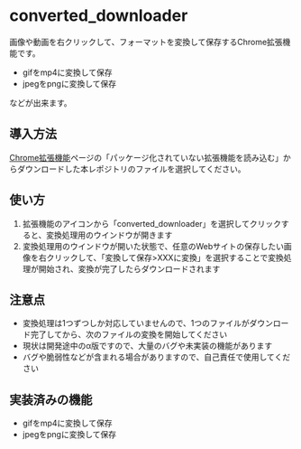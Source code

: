 # converted_downloader

画像や動画を右クリックして、フォーマットを変換して保存するChrome拡張機能です。
- gifをmp4に変換して保存
- jpegをpngに変換して保存
  
などが出来ます。

## 導入方法
[Chrome拡張機能](URL "chrome://extensions/" )ページの「パッケージ化されていない拡張機能を読み込む」からダウンロードした本レポジトリのファイルを選択してください。

## 使い方

1. 拡張機能のアイコンから「converted_downloader」を選択してクリックすると、変換処理用のウインドウが開きます
2. 変換処理用のウインドウが開いた状態で、任意のWebサイトの保存したい画像を右クリックして、「変換して保存>XXXに変換」を選択することで変換処理が開始され、変換が完了したらダウンロードされます

## 注意点
- 変換処理は1つずつしか対応していませんので、1つのファイルがダウンロード完了してから、次のファイルの変換を開始してください
- 現状は開発途中のα版ですので、大量のバグや未実装の機能があります
- バグや脆弱性などが含まれる場合がありますので、自己責任で使用してください

## 実装済みの機能
- gifをmp4に変換して保存
- jpegをpngに変換して保存